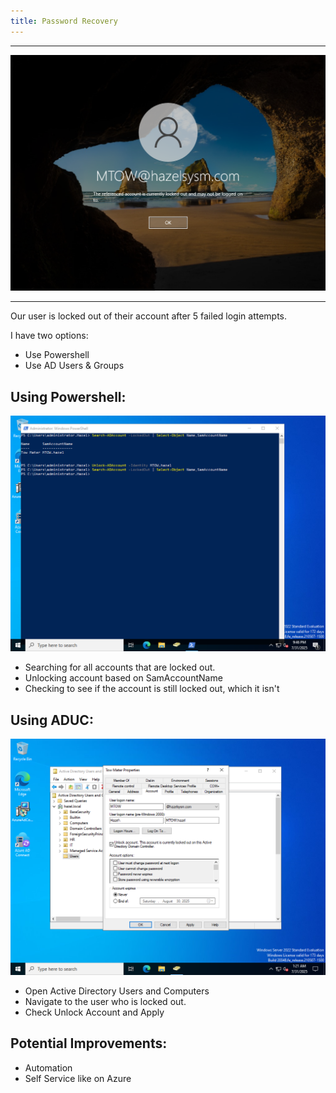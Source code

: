 ```yaml
---
title: Password Recovery
---
```


---

![Screenshot](./images/lockout_gui.png)

---
Our user is locked out of their account after 5 failed login attempts.

I have two options:
- Use Powershell
- Use AD Users & Groups

Using Powershell:
---

![Screenshot](./images/ps_unlock.png)

- Searching for all accounts that are locked out.
- Unlocking account based on SamAccountName
- Checking to see if the account is still locked out, which it isn't

Using ADUC:
---
![Screenshot](./images/app_unlock.png)

- Open Active Directory Users and Computers
- Navigate to the user who is locked out.
- Check Unlock Account and Apply

Potential Improvements:
---

- Automation
- Self Service like on Azure



